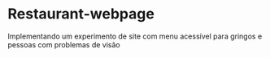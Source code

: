 # Restaurant-webpage
Implementando um experimento de site com menu acessível para gringos e pessoas com problemas de visão
